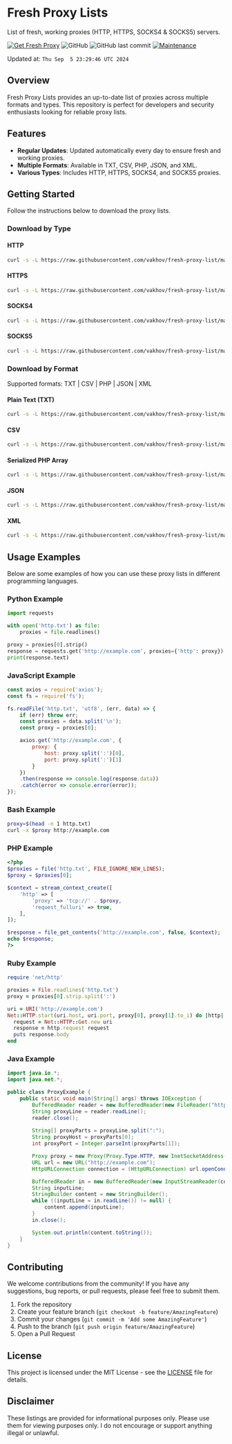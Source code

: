 # Fresh Proxy Lists

List of fresh, working proxies (HTTP, HTTPS, SOCKS4 & SOCKS5) servers.

[![Get Fresh Proxy](https://github.com/vakhov/fresh-proxy-list/actions/workflows/update.yml/badge.svg)](https://github.com/vakhov/fresh-proxy-list/actions/workflows/update.yml)
![GitHub](https://img.shields.io/github/license/vakhov/fresh-proxy-list)
![GitHub last commit](https://img.shields.io/github/last-commit/vakhov/fresh-proxy-list)
[![Maintenance](https://img.shields.io/badge/Maintained%3F-yes-green.svg)](https://github.com/vakhov/fresh-proxy-list/graphs/commit-activity)

Updated at: `Thu Sep  5 23:29:46 UTC 2024`

## Overview

Fresh Proxy Lists provides an up-to-date list of proxies across multiple formats and types. This repository is perfect for developers and security enthusiasts looking for reliable proxy lists.

## Features

- **Regular Updates**: Updated automatically every day to ensure fresh and working proxies.
- **Multiple Formats**: Available in TXT, CSV, PHP, JSON, and XML.
- **Various Types**: Includes HTTP, HTTPS, SOCKS4, and SOCKS5 proxies.

## Getting Started

Follow the instructions below to download the proxy lists.

### Download by Type

#### HTTP
```bash
curl -s -L https://raw.githubusercontent.com/vakhov/fresh-proxy-list/master/http.txt -o http.txt
```

#### HTTPS
```bash
curl -s -L https://raw.githubusercontent.com/vakhov/fresh-proxy-list/master/https.txt -o https.txt
```

#### SOCKS4
```bash
curl -s -L https://raw.githubusercontent.com/vakhov/fresh-proxy-list/master/socks4.txt -o socks4.txt
```

#### SOCKS5
```bash
curl -s -L https://raw.githubusercontent.com/vakhov/fresh-proxy-list/master/socks5.txt -o socks5.txt
```

### Download by Format

Supported formats: TXT | CSV | PHP | JSON | XML

#### Plain Text (TXT)
```bash
curl -s -L https://raw.githubusercontent.com/vakhov/fresh-proxy-list/master/proxylist.txt -o proxylist.txt
```

#### CSV
```bash
curl -s -L https://raw.githubusercontent.com/vakhov/fresh-proxy-list/master/proxylist.csv -o proxylist.csv
```

#### Serialized PHP Array
```bash
curl -s -L https://raw.githubusercontent.com/vakhov/fresh-proxy-list/master/proxylist.phps -o proxylist.phps
```

#### JSON
```bash
curl -s -L https://raw.githubusercontent.com/vakhov/fresh-proxy-list/master/proxylist.json -o proxylist.json
```

#### XML
```bash
curl -s -L https://raw.githubusercontent.com/vakhov/fresh-proxy-list/master/proxylist.xml -o proxylist.xml
```

## Usage Examples

Below are some examples of how you can use these proxy lists in different programming languages.


### Python Example
```python
import requests

with open('http.txt') as file:
    proxies = file.readlines()

proxy = proxies[0].strip()
response = requests.get('http://example.com', proxies={'http': proxy})
print(response.text)
```

### JavaScript Example
```javascript
const axios = require('axios');
const fs = require('fs');

fs.readFile('http.txt', 'utf8', (err, data) => {
    if (err) throw err;
    const proxies = data.split('\n');
    const proxy = proxies[0];

    axios.get('http://example.com', {
        proxy: {
            host: proxy.split(':')[0],
            port: proxy.split(':')[1]
        }
    })
    .then(response => console.log(response.data))
    .catch(error => console.error(error));
});
```

### Bash Example
```bash
proxy=$(head -n 1 http.txt)
curl -x $proxy http://example.com
```

### PHP Example
```php
<?php
$proxies = file('http.txt', FILE_IGNORE_NEW_LINES);
$proxy = $proxies[0];

$context = stream_context_create([
    'http' => [
        'proxy' => 'tcp://' . $proxy,
        'request_fulluri' => true,
    ],
]);

$response = file_get_contents('http://example.com', false, $context);
echo $response;
?>
```

### Ruby Example
```ruby
require 'net/http'

proxies = File.readlines('http.txt')
proxy = proxies[0].strip.split(':')

uri = URI('http://example.com')
Net::HTTP.start(uri.host, uri.port, proxy[0], proxy[1].to_i) do |http|
  request = Net::HTTP::Get.new uri
  response = http.request request
  puts response.body
end
```

### Java Example
```java
import java.io.*;
import java.net.*;

public class ProxyExample {
    public static void main(String[] args) throws IOException {
        BufferedReader reader = new BufferedReader(new FileReader("http.txt"));
        String proxyLine = reader.readLine();
        reader.close();
        
        String[] proxyParts = proxyLine.split(":");
        String proxyHost = proxyParts[0];
        int proxyPort = Integer.parseInt(proxyParts[1]);

        Proxy proxy = new Proxy(Proxy.Type.HTTP, new InetSocketAddress(proxyHost, proxyPort));
        URL url = new URL("http://example.com");
        HttpURLConnection connection = (HttpURLConnection) url.openConnection(proxy);

        BufferedReader in = new BufferedReader(new InputStreamReader(connection.getInputStream()));
        String inputLine;
        StringBuilder content = new StringBuilder();
        while ((inputLine = in.readLine()) != null) {
            content.append(inputLine);
        }
        in.close();

        System.out.println(content.toString());
    }
}
```

## Contributing

We welcome contributions from the community! If you have any suggestions, bug reports, or pull requests, please feel free to submit them.

1. Fork the repository
2. Create your feature branch (`git checkout -b feature/AmazingFeature`)
3. Commit your changes (`git commit -m 'Add some AmazingFeature'`)
4. Push to the branch (`git push origin feature/AmazingFeature`)
5. Open a Pull Request

## License

This project is licensed under the MIT License - see the [LICENSE](LICENSE) file for details.

## Disclaimer

These listings are provided for informational purposes only. Please use them for viewing purposes only. I do not encourage or support anything illegal or unlawful.
